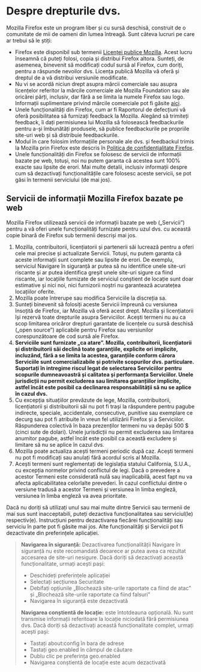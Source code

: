 # Despre drepturile dvs.

Mozilla Firefox este un program liber și cu sursă deschisă, construit de o comunitate de mii de oameni din lumea întreagă. Sunt câteva lucruri pe care ar trebui să le știți:

* Firefox este disponibil sub termenii [Licenței publice Mozilla](https://www.mozilla.org/MPL/). Acest lucru înseamnă că puteți folosi, copia și distribui Firefox altora. Sunteți, de asemenea, binevenit să modificați codul sursă al Firefox, cum doriți, pentru a răspunde nevoilor dvs. Licența publică Mozilla vă oferă și dreptul de a vă distribui versiunile modificate.
* Nu vi se acordă niciun drept asupra mărcii comerciale sau asupra licențelor referitor la mărcile comerciale ale Mozilla Foundation sau ale oricărei părți, inclusiv, dar fără a se limita la numele Firefox sau logo. Informații suplimentare privind mărcile comerciale pot fi găsite [aici](https://www.mozilla.org/foundation/trademarks/policy/).
* Unele funcționalități din Firefox, cum ar fi Raportorul de defecțiuni vă oferă posibilitatea să furnizați feedback la Mozilla. Alegând să trimiteți feedback, îi dați permisiunea lui Mozilla să folosească feedbackurile pentru a-și îmbunătăți produsele, să publice feedbackurile pe propriile site-uri web și să distribuie feedbackurile.
* Modul în care folosim informațiile personale ale dvs. și feedbackul trimis la Mozilla prin Firefox este descris în [Politica de confidențialitate Firefox](https://www.mozilla.org/privacy/firefox/).
* Unele funcționalități din Firefox se folosesc de servicii de informații bazate pe web, totuși, noi nu putem garanta că acestea sunt 100% exacte sau lipsite de erori. Mai multe detalii, inclusiv informații despre cum să dezactivați funcționalitățile care folosesc aceste servicii, se pot găsi în termenii serviciului (de mai jos).

## Servicii de informații Mozilla Firefox bazate pe web

Mozilla Firefox utilizează servicii de informații bazate pe web („Servicii”) pentru a vă oferi unele funcționalități furnizate pentru uzul dvs. cu această copie binară de Firefox sub termenii descriși mai jos.

1. Mozilla, contribuitorii, licențiatorii și partenerii săi lucrează pentru a oferi cele mai precise și actualizate Servicii. Totuși, nu putem garanta că aceste informații sunt complete sau lipsite de erori. De exemplu, serviciul Navigare în siguranță ar putea să nu identifice unele site-uri riscante și ar putea identifica greșit unele site-uri sigure ca fiind riscante, iar locațiile furnizate de serviciul conștient de locație sunt doar estimative și nici noi, nici furnizorii noștri nu garantează acuratețea locațiilor oferite.
1. Mozilla poate întrerupe sau modifica Serviciile la discreția sa.
1. Sunteți binevenit să folosiți aceste Servicii împreună cu versiunea însoțită de Firefox, iar Mozilla vă oferă acest drept. Mozilla și licențiatorii își rezervă toate drepturile asupra Serviciilor. Acești termeni nu au ca scop limitarea oricăror drepturi garantate de licențele cu sursă deschisă („open source”) aplicabile pentru Firefox sau versiunilor corespunzătoare de cod sursă ale Firefox.
1. **Serviciile sunt furnizate „ca atare”. Mozilla, contribuitorii, licențiatorii și distribuitorii săi declină toate garanțiile, explicite ori implicite, incluzând, fără a se limita la acestea, garanțiile conform cărora Serviciile sunt comercializabile și potrivite scopurilor dvs. particulare. Suportați în intregime riscul legat de selectarea Serviciilor pentru scopurile dumneavoastră și calitatea și performanța Serviciilor. Unele jurisdicții nu permit excluderea sau limitarea garanțiilor implicite, astfel încât este posibil ca declinarea responsabilității să nu se aplice în cazul dvs.**
1. Cu excepția situațiilor prevăzute de lege, Mozilla, contribuitorii, licențiatorii și distribuitorii săi nu pot fi trași la răspundere pentru pagube indirecte, speciale, accidentale, consecutive, punitive sau exemplare ce decurg sau pot fi atribuite în vreun fel utilizării Firefox și a Serviciilor. Răspunderea colectivă în baza prezenților termeni nu va depăși 500 $ (cinci sute de dolari). Unele jurisdicții nu permit excluderea sau limitarea anumitor pagube, astfel încât este posibil ca această excludere și limitare să nu se aplice în cazul dvs.
1. Mozilla poate actualiza acești termeni periodic după caz. Acești termeni nu pot fi modificați sau anulați fără acordul scris al Mozilla.
1. Acești termeni sunt reglementați de legislația statului California, S.U.A., cu excepția normelor privind conflictul de legi. Dacă o prevedere a acestor Termeni este considerată nulă sau inaplicabilă, acest fapt nu va afecta aplicabilitatea celorlalte prevederi. În cazul conflictului dintre o versiune tradusă a acestor Termeni și versiunea în limba engleză, versiunea în limba engleză va avea prioritate.

Dacă nu doriți să utilizați unul sau mai multe dintre Servicii sau termenii de mai sus sunt inacceptabili, puteți dezactiva funcționalitatea sau serviciul(le) respectiv(e). Instrucțiuni pentru dezactivarea fiecărei funcționalități sau serviciu în parte pot fi găsite mai jos. Alte funcționalități și Servicii pot fi dezactivate din preferințele aplicației.

> **Navigarea în siguranță:** Dezactivarea funcționalității Navigare în siguranță nu este recomandată deoarece ar putea avea ca rezultat accesarea de site-uri nesigure. Dacă doriți să dezactivați această funcționalitate, urmați acești pași: 
>
>* Deschideți preferințele aplicației
>* Selectați secțiunea Securitate
>* Debifați opțiunile „Blochează site-urile raportate ca fiind de atac” și „Blochează site-urile raportate ca fiind falsuri”
>* Navigarea în siguranță este dezactivată
>
> **Navigarea conștientă de locație:** este întotdeauna opțională. Nu sunt transmise informații referitoare la locație niciodată fără permisiunea dvs. Dacă doriți să dezactivați această funcționalitate complet, urmați acești pași:
>
>* Tastați about:config în bara de adrese
>* Tastați geo.enabled în câmpul de căutare
>* Dublu clic pe preferința geo.enabled
>* Navigarea conștientă de locație este acum dezactivată
